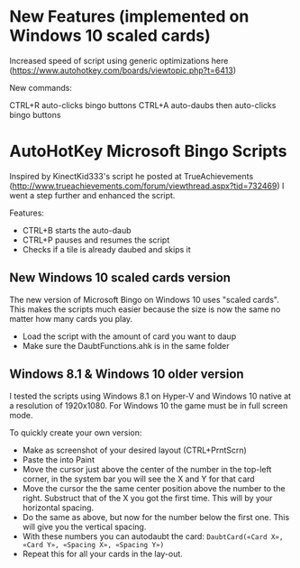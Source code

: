 # New Features (implemented on Windows 10 scaled cards)
Increased speed of script using generic optimizations here (https://www.autohotkey.com/boards/viewtopic.php?t=6413)

New commands:

CTRL+R auto-clicks bingo buttons
CTRL+A auto-daubs then auto-clicks bingo buttons

# AutoHotKey Microsoft Bingo Scripts
Inspired by KinectKid333's script he posted at TrueAchievements (http://www.trueachievements.com/forum/viewthread.aspx?tid=732469) I went a step further and enhanced the script.

Features:
- CTRL+B starts the auto-daub
- CTRL+P pauses and resumes the script
- Checks if a tile is already daubed and skips it

## New Windows 10 scaled cards version
The new version of Microsoft Bingo on Windows 10 uses "scaled cards". This makes the scripts much easier because the size is now the same no matter how many cards you play.

- Load the script with the amount of card you want to daup
- Make sure the DaubtFunctions.ahk is in the same folder

## Windows 8.1 & Windows 10 older version
I tested the scripts using Windows 8.1 on Hyper-V and Windows 10 native at a resolution of 1920x1080.
For Windows 10 the game must be in full screen mode.

To quickly create your own version: 
- Make as screenshot of your desired layout (CTRL+PrntScrn)
- Paste the into Paint
- Move the cursor just above the center of the number in the top-left corner, in the system bar you will see the X and Y for that card
- Move the cursor the the same center position above the number to the right. Substruct that of the X you got the first time. This will by your horizontal spacing.
- Do the same as above, but now for the number below the first one. This will give you the vertical spacing.
- With these numbers you can autodaubt the card: `DaubtCard(«Card X», «Card Y», «Spacing X», «Spacing Y»)`
- Repeat this for all your cards in the lay-out.
